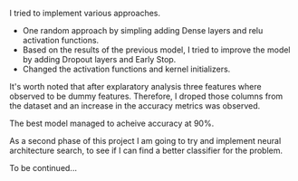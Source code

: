 I tried to implement various approaches. 

- One random approach by simpling adding Dense layers and relu activation functions.
- Based on the results of the previous model, I tried to improve the model by adding Dropout layers and Early Stop.
- Changed the activation functions and kernel initializers.

It's worth noted that after explaratory analysis three features where observed to be dummy features. Therefore, I droped those columns from the dataset and an increase in the accuracy metrics was observed.

The best model managed to acheive accuracy at 90%.

As a second phase of this project I am going to try and implement neural architecture search, to see if I can find a better classifier for the problem.

To be continued...
